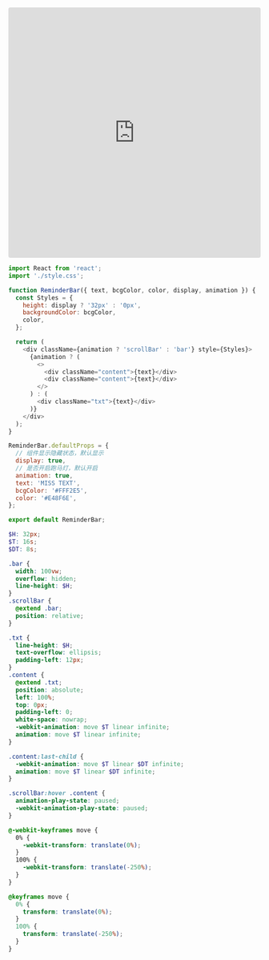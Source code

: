 <iframe
     src="https://codesandbox.io/embed/nameless-dawn-sm6e1?fontsize=14&hidenavigation=1&theme=dark"
     style="width:100%; height:500px; border:0; border-radius: 4px; overflow:hidden;"
     title="marquee"
     allow="geolocation; microphone; camera; midi; vr; accelerometer; gyroscope; payment; ambient-light-sensor; encrypted-media; usb"
     sandbox="allow-modals allow-forms allow-popups allow-scripts allow-same-origin"
   ></iframe>

```javascript
import React from 'react';
import './style.css';

function ReminderBar({ text, bcgColor, color, display, animation }) {
  const Styles = {
    height: display ? '32px' : '0px',
    backgroundColor: bcgColor,
    color,
  };

  return (
    <div className={animation ? 'scrollBar' : 'bar'} style={Styles}>
      {animation ? (
        <>
          <div className="content">{text}</div>
          <div className="content">{text}</div>
        </>
      ) : (
        <div className="txt">{text}</div>
      )}
    </div>
  );
}

ReminderBar.defaultProps = {
  // 组件显示隐藏状态，默认显示
  display: true,
  // 是否开启跑马灯，默认开启
  animation: true,
  text: 'MISS TEXT',
  bcgColor: '#FFF2E5',
  color: '#E48F6E',
};

export default ReminderBar;
```

```scss
$H: 32px;
$T: 16s;
$DT: 8s;

.bar {
  width: 100vw;
  overflow: hidden;
  line-height: $H;
}
.scrollBar {
  @extend .bar;
  position: relative;
}

.txt {
  line-height: $H;
  text-overflow: ellipsis;
  padding-left: 12px;
}
.content {
  @extend .txt;
  position: absolute;
  left: 100%;
  top: 0px;
  padding-left: 0;
  white-space: nowrap;
  -webkit-animation: move $T linear infinite;
  animation: move $T linear infinite;
}

.content:last-child {
  -webkit-animation: move $T linear $DT infinite;
  animation: move $T linear $DT infinite;
}

.scrollBar:hover .content {
  animation-play-state: paused;
  -webkit-animation-play-state: paused;
}

@-webkit-keyframes move {
  0% {
    -webkit-transform: translate(0%);
  }
  100% {
    -webkit-transform: translate(-250%);
  }
}

@keyframes move {
  0% {
    transform: translate(0%);
  }
  100% {
    transform: translate(-250%);
  }
}
```
